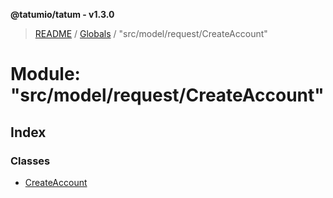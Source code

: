 **@tatumio/tatum - v1.3.0**

> [README](../README.md) / [Globals](../globals.md) / "src/model/request/CreateAccount"

# Module: "src/model/request/CreateAccount"

## Index

### Classes

* [CreateAccount](../classes/_src_model_request_createaccount_.createaccount.md)
